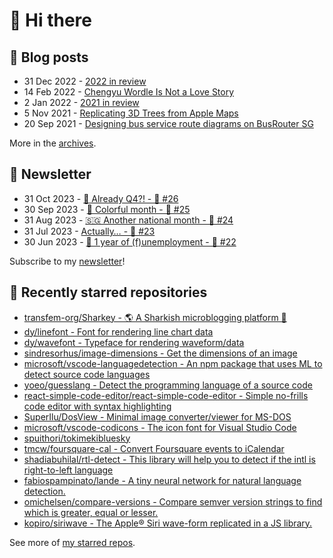 # 👋 Hi there

## 📝 Blog posts

<!-- feed start -->
- 31 Dec 2022 - [2022 in review](https://cheeaun.com/blog/2022/12/2022-in-review/)
- 14 Feb 2022 - [Chengyu Wordle Is Not a Love Story](https://cheeaun.com/blog/2022/02/chengyu-wordle-is-not-a-love-story/)
- 2 Jan 2022 - [2021 in review](https://cheeaun.com/blog/2022/01/2021-in-review/)
- 5 Nov 2021 - [Replicating 3D Trees from Apple Maps](https://cheeaun.com/blog/2021/11/replicating-3d-trees-apple-maps/)
- 20 Sep 2021 - [Designing bus service route diagrams on BusRouter SG](https://cheeaun.com/blog/2021/09/bus-service-route-diagrams-busrouter-sg/)
<!-- feed end -->

More in the [archives](https://cheeaun.com/blog/archives/).

## 📰 Newsletter

<!-- newsletter start -->
- 31 Oct 2023 - [🫣 Already Q4?! - 🥫 #26](https://cheeaun.substack.com/p/already-q4-26)
- 30 Sep 2023 - [🎨 Colorful month - 🥫 #25](https://cheeaun.substack.com/p/colorful-month-25)
- 31 Aug 2023 - [🇸🇬 Another national month - 🥫 #24](https://cheeaun.substack.com/p/another-national-month-24)
- 31 Jul 2023 - [Actually… - 🥫 #23](https://cheeaun.substack.com/p/actually-23)
- 30 Jun 2023 - [🎂 1 year of (f)unemployment - 🥫 #22](https://cheeaun.substack.com/p/1-year-of-funemployment-22)
<!-- newsletter end -->

Subscribe to my [newsletter](https://cheeaun.substack.com/)!

## 🌟 Recently starred repositories

<!-- starred repos start -->
- [transfem-org/Sharkey - 🌎 A Sharkish microblogging platform 🚀](https://github.com/transfem-org/Sharkey)
- [dy/linefont - Font for rendering line chart data](https://github.com/dy/linefont)
- [dy/wavefont - Typeface for rendering waveform/data](https://github.com/dy/wavefont)
- [sindresorhus/image-dimensions - Get the dimensions of an image](https://github.com/sindresorhus/image-dimensions)
- [microsoft/vscode-languagedetection - An npm package that uses ML to detect source code languages](https://github.com/microsoft/vscode-languagedetection)
- [yoeo/guesslang - Detect the programming language of a source code](https://github.com/yoeo/guesslang)
- [react-simple-code-editor/react-simple-code-editor - Simple no-frills code editor with syntax highlighting](https://github.com/react-simple-code-editor/react-simple-code-editor)
- [SuperIlu/DosView - Minimal image converter/viewer for MS-DOS](https://github.com/SuperIlu/DosView)
- [microsoft/vscode-codicons - The icon font for Visual Studio Code](https://github.com/microsoft/vscode-codicons)
- [spuithori/tokimekibluesky](https://github.com/spuithori/tokimekibluesky)
- [tmcw/foursquare-cal - Convert Foursquare events to iCalendar](https://github.com/tmcw/foursquare-cal)
- [shadiabuhilal/rtl-detect - This library will help you to detect if the intl is right-to-left language](https://github.com/shadiabuhilal/rtl-detect)
- [fabiospampinato/lande - A tiny neural network for natural language detection.](https://github.com/fabiospampinato/lande)
- [omichelsen/compare-versions - Compare semver version strings to find which is greater, equal or lesser.](https://github.com/omichelsen/compare-versions)
- [kopiro/siriwave - The Apple® Siri wave-form replicated in a JS library.](https://github.com/kopiro/siriwave)
<!-- starred repos end -->

See more of [my starred repos](https://github.com/stars/cheeaun/).
